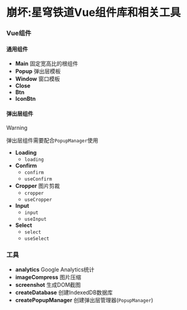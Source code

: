 # 崩坏:星穹铁道Vue组件库和相关工具

### Vue组件

#### 通用组件
- **Main** 固定宽高比的根组件
- **Popup** 弹出层模板
- **Window** 窗口模板
- **Close**
- **Btn**
- **IconBtn**

#### 弹出层组件

> [!WARNING]
> 弹出层组件需要配合`PopupManager`使用

- **Loading**
  - `loading`
- **Confirm**
  - `confirm` 
  - `useConfirm`
- **Cropper** 图片剪裁
  - `cropper`
  - `useCropper`
- **Input**
  - `input`
  - `useInput`
- **Select**
  - `select`
  - `useSelect`

### 工具
- **analytics** Google Analytics统计
- **imageCompress** 图片压缩
- **screenshot** 生成DOM截图
- **createDatabase** 创建IndexedDB数据库
- **createPopupManager** 创建弹出层管理器(`PopupManager`)